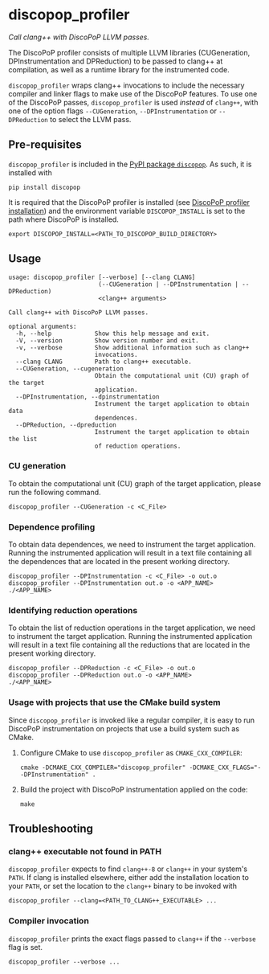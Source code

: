 # discopop_profiler

*Call clang++ with DiscoPoP LLVM passes.*

The DiscoPoP profiler consists of multiple LLVM libraries (CUGeneration,
DPInstrumentation and DPReduction) to be passed to clang++ at compilation, as 
well as a runtime library for the instrumented code.

`discopop_profiler` wraps clang++ invocations to include the necessary compiler
and linker flags to make use of the DiscoPoP features. To use one of
the DiscoPoP passes, `discopop_profiler` is used *instead* of `clang++`, with
one of the option flags `--CUGeneration`, `--DPInstrumentation` or
`--DPReduction` to select the LLVM pass.

## Pre-requisites

`discopop_profiler` is included in the
[PyPI package `discopop`](https://pypi.org/project/discopop/). As such, it is
installed with

```
pip install discopop
```

It is required that the DiscoPoP profiler is installed (see 
[DiscoPoP profiler installation](../README.md#discopop-profiler-installation))
and the environment variable `DISCOPOP_INSTALL` is set to the path where
DiscoPoP is installed.

```
export DISCOPOP_INSTALL=<PATH_TO_DISCOPOP_BUILD_DIRECTORY>
``` 

## Usage

```
usage: discopop_profiler [--verbose] [--clang CLANG]
                         (--CUGeneration | --DPInstrumentation | --DPReduction)
                         <clang++ arguments>

Call clang++ with DiscoPoP LLVM passes.

optional arguments:
  -h, --help            Show this help message and exit.
  -V, --version         Show version number and exit.
  -v, --verbose         Show additional information such as clang++
                        invocations.
  --clang CLANG         Path to clang++ executable.
  --CUGeneration, --cugeneration
                        Obtain the computational unit (CU) graph of the target
                        application.
  --DPInstrumentation, --dpinstrumentation
                        Instrument the target application to obtain data
                        dependences.
  --DPReduction, --dpreduction
                        Instrument the target application to obtain the list
                        of reduction operations.
```

### CU generation

To obtain the computational unit (CU) graph of the target application, please 
run the following command.

```
discopop_profiler --CUGeneration -c <C_File>
```

### Dependence profiling

To obtain data dependences, we need to instrument the target application.
Running the instrumented application will result in a text file containing all
the dependences that are located in the present working directory.

```
discopop_profiler --DPInstrumentation -c <C_File> -o out.o
discopop_profiler --DPInstrumentation out.o -o <APP_NAME>
./<APP_NAME>
```

### Identifying reduction operations

To obtain the list of reduction operations in the target application, we need to
instrument the target application. Running the instrumented application will
result in a text file containing all the reductions that are located in the
present working directory.

```
discopop_profiler --DPReduction -c <C_File> -o out.o
discopop_profiler --DPReduction out.o -o <APP_NAME>
./<APP_NAME>
```

### Usage with projects that use the CMake build system

Since `discopop_profiler` is invoked like a regular compiler, it is easy to run
DiscoPoP instrumentation on projects that use a build system such as CMake.

1. Configure CMake to use `discopop_profiler` as `CMAKE_CXX_COMPILER`:
   ```
   cmake -DCMAKE_CXX_COMPILER="discopop_profiler" -DCMAKE_CXX_FLAGS="--DPInstrumentation" .
   ```
1. Build the project with DiscoPoP instrumentation applied on the code:
   ```
   make
   ```

## Troubleshooting

### clang++ executable not found in PATH

`discopop_profiler` expects to find `clang++-8` or `clang++` in your system's `PATH`.
If clang is installed elsewhere, either add the installation location to your
`PATH`, or set the location to the `clang++` binary to be invoked with

```
discopop_profiler --clang=<PATH_TO_CLANG++_EXECUTABLE> ...
```

### Compiler invocation

`discopop_profiler` prints the exact flags passed to `clang++` if the `--verbose`
flag is set.

```
discopop_profiler --verbose ...
```
